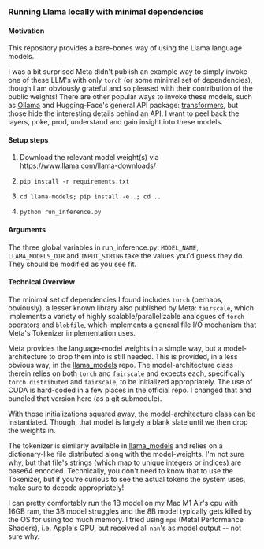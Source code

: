 ### Running Llama locally with minimal dependencies

#### Motivation

This repository provides a bare-bones way of using the Llama language models. 

I was a bit surprised Meta didn't publish an example way to simply invoke one of these LLM's with only `torch` (or some minimal set of dependencies), though I am obviously grateful and so pleased with their contribution of the public weights! There are other popular ways to invoke these models, such as [Ollama](https://ollama.com/) and Hugging-Face's general API package: [transformers](https://pypi.org/project/transformers/), but those hide the interesting details behind an API. I want to peel back the layers, poke, prod, understand and gain insight into these models.

#### Setup steps

1. Download the relevant model weight(s) via https://www.llama.com/llama-downloads/

2. `pip install -r requirements.txt`

3. `cd llama-models; pip install -e .; cd ..`

4. `python run_inference.py`

#### Arguments

The three global variables in run_inference.py: `MODEL_NAME`, `LLAMA_MODELS_DIR` and `INPUT_STRING` take the values you'd guess they do. They should be modified as you see fit.

#### Technical Overview 

The minimal set of dependencies I found includes `torch` (perhaps, obviously), a lesser known library also published by Meta: `fairscale`, which implements a variety of highly scalable/parallelizable analogues of `torch` operators and `blobfile`, which implements a general file I/O mechanism that Meta's Tokenizer implementation uses.

Meta provides the language-model weights in a simple way, but a model-architecture to drop them into is still needed. This is provided, in a less obvious way, in the [llama_models](https://github.com/meta-llama/llama-models) repo. The model-architecture class therein relies on both `torch` and `fairscale` and expects each, specifically `torch.distributed` and `fairscale`, to be initialized appropriately. The use of CUDA is hard-coded in a few places in the official repo. I changed that and bundled that version here (as a git submodule).

With those initializations squared away, the model-architecture class can be instantiated. Though, that model is largely a blank slate until we then drop the weights in.

The tokenizer is similarly available in [llama_models](https://github.com/meta-llama/llama-models) and relies on a dictionary-like file distributed along with the model-weights. I'm not sure why, but that file's strings (which map to unique integers or indices) are base64 encoded. Technically, you don't need to know that to use the Tokenizer, but if you're curious to see the actual tokens the system uses, make sure to decode appropriately!

I can pretty comfortably run the 1B model on my Mac M1 Air's cpu with 16GB ram, the 3B model struggles and the 8B model typically gets killed by the OS for using too much memory. I tried using `mps` (Metal Performance Shaders), i.e. Apple's GPU, but received all `nan`'s as model output -- not sure why. 




